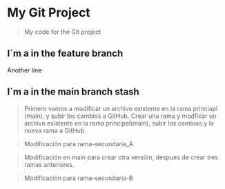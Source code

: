 # My Git Project

>My code for the Git project

## I´m a in the feature branch

Another line
## I´m a in the main branch stash
>Primero vamos a modificar un archivo existente en la rama princiapl (main), y subir los cambios a GitHub.
>Crear una rama y modficar un archivo existente en la rama principal(main), subir los cambios y la nueva rama a GitHub.

>Modificación para rama-secundaria_A




>Modificación en main para crear otra versión, despues de crear tres ramas anteriores.

>Modificación para rama-secundaria-B
